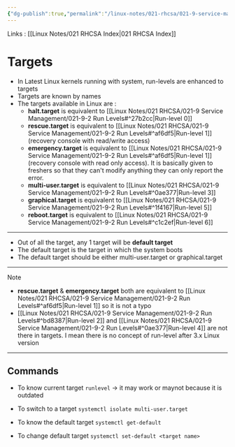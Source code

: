 ```yaml
---
{"dg-publish":true,"permalink":"/linux-notes/021-rhcsa/021-9-service-management/021-9-3-targets/"}
---
```


Links : [[Linux Notes/021 RHCSA Index\|021 RHCSA Index]]

# Targets

- In Latest Linux kernels running with system, run-levels are enhanced to targets
- Targets are known by names
- The targets available in Linux are :
	- **halt.target** is equivalent to [[Linux Notes/021 RHCSA/021-9 Service Management/021-9-2 Run Levels#^27b2cc\|Run-level 0]] 
	- **rescue.target** is equivalent to [[Linux Notes/021 RHCSA/021-9 Service Management/021-9-2 Run Levels#^af6df5\|Run-level 1]] (recovery console with read/write access)
	- **emergency.target** is equivalent to [[Linux Notes/021 RHCSA/021-9 Service Management/021-9-2 Run Levels#^af6df5\|Run-level 1]] (recovery console with read only access). It is basically given to freshers so that they can't modify anything they can only report the error.
	- **multi-user.target** is equivalent to [[Linux Notes/021 RHCSA/021-9 Service Management/021-9-2 Run Levels#^0ae377\|Run-level 3]] 
	- **graphical.target** is equivalent to [[Linux Notes/021 RHCSA/021-9 Service Management/021-9-2 Run Levels#^1f4167\|Run-level 5]]
	- **reboot.target** is equivalent to [[Linux Notes/021 RHCSA/021-9 Service Management/021-9-2 Run Levels#^c1c2ef\|Run-level 6]]

---

- Out of all the target, any 1 target will be **default target**
- The default target is the target in which the system boots
- The default target should be either multi-user.target or graphical.target

---

>[!Note]
>- **rescue.target** & **emergency.target** both are equivalent to [[Linux Notes/021 RHCSA/021-9 Service Management/021-9-2 Run Levels#^af6df5\|Run-level 1]] so it is not a typo
>- [[Linux Notes/021 RHCSA/021-9 Service Management/021-9-2 Run Levels#^bd8387\|Run-level 2]] and [[Linux Notes/021 RHCSA/021-9 Service Management/021-9-2 Run Levels#^0ae377\|Run-level 4]] are not there in targets. I mean there is no concept of run-level after 3.x Linux version

---

## Commands

- To know current target
`runlevel` &rarr; it may work or maynot because it is outdated

- To switch to a target
`systemctl isolate multi-user.target`

- To know the default target
`systemctl get-default`

- To change default target
`systemctl set-default <target name>`
